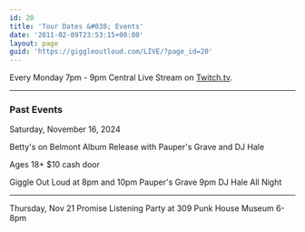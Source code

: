 ```yaml
---
id: 20
title: 'Tour Dates &#038; Events'
date: '2011-02-09T23:53:15+00:00'
layout: page
guid: 'https://giggleoutloud.com/LIVE/?page_id=20'
---
```


Every Monday 7pm - 9pm Central
Live Stream on [Twitch.tv](https://twitch.tv/giggleoutloudband).

---

### Past Events

Saturday, November 16, 2024

Betty's on Belmont Album Release with Pauper's Grave and DJ Hale

Ages 18+ $10 cash door

Giggle Out Loud at 8pm and 10pm
Pauper's Grave 9pm
DJ Hale All Night

---

Thursday, Nov 21
Promise Listening Party at 309 Punk House Museum
6-8pm

<!--<iframe frameborder="0" height="600" loading="lazy" scrolling="no" src="https://calendar.google.com/calendar/embed?src=mzoo.org_7aejhr4hr2i008e5gsp8kpgg80%40group.calendar.google.com&ctz=America%2FChicago" style="border: 0" width="800"></iframe>-->
